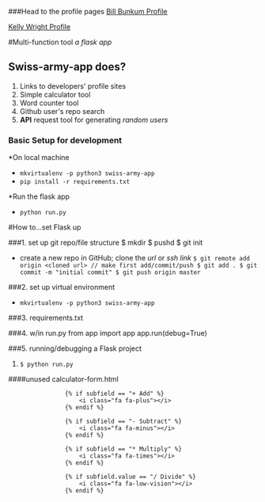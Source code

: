 ###Head to the profile pages
[Bill Bunkum Profile](https://billbunkum.github.io/ "Bill Bunkum main")

[Kelly Wright Profile](http://www.kellyinnovation.com/ "Kelly Wright main")

#Multi-function tool
*a flask app*

## Swiss-army-app does?
1. Links to developers' profile sites
2. Simple calculator tool
3. Word counter tool
4. Github user's repo search
5. **API** request tool for generating *random users*

### Basic Setup for development
*On local machine
+ `mkvirtualenv -p python3 swiss-army-app`
+ `pip install -r requirements.txt`

*Run the flask app
+ `python run.py`


#How to...set Flask  up

###1. set up git repo/file structure
    $ mkdir <project name>
    $ pushd <project name> 
    $ git init

* create a new repo in GitHub; clone the *url* or *ssh link*
    `$ git remote add origin <cloned url>
    // make first add/commit/push
    $ git add .
    $ git commit -m "initial commit"
    $ git push origin master`

###2. set up virtual environment
+ `mkvirtualenv -p python3 swiss-army-app`

###3. requirements.txt


###4. w/in run.py
    from app import app
    app.run(debug=True)

###5. running/debugging a Flask project

1. `$ python run.py`



####unused calculator-form.html

                    {% if subfield == "+ Add" %}
                        <i class="fa fa-plus"></i>
                    {% endif %}

                    {% if subfield == "- Subtract" %}
                        <i class="fa fa-minus"></i>
                    {% endif %}

                    {% if subfield == "* Multiply" %}
                        <i class="fa fa-times"></i>
                    {% endif %}

                    {% if subfield.value == "/ Divide" %}
                        <i class="fa fa-low-vision"></i>
                    {% endif %}
